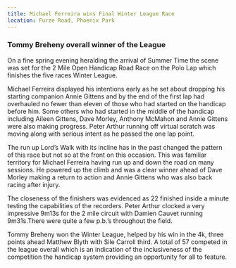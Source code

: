 ```yaml
---
title: Michael Ferreira wins Final Winter League Race
location: Furze Road, Phoenix Park
---
```


### Tommy Breheny overall winner of the League

On a fine spring evening heralding the arrival of Summer Time the scene was
set for the 2 Mile Open Handicap Road Race on the Polo Lap which finishes the
five races Winter League.

Michael Ferreira displayed his intentions early as he set about dropping his
starting companion Annie Gittens and by the end of the first lap had overhauled
no fewer than eleven of those who had started on the handicap before him.
Some others who had started in the middle of the handicap including Aileen
Gittens, Dave Morley, Anthony McMahon and Annie Gittens were also making
progress. Peter Arthur running off virtual scratch was moving along with
serious intent as he passed the one lap point.

The run up Lord’s Walk with its incline has in the past changed the pattern of
this race but not so at the front on this occasion. This was familiar territory for
Michael Ferreira having run up and down the road on many sessions. He
powered up the climb and was a clear winner ahead of Dave Morley making a
return to action and Annie Gittens who was also back racing after injury.

The closeness of the finishers was evidenced as 22 finished inside a minute
testing the capabilities of the recorders. Peter Arthur clocked a very impressive
9m13s for the 2 mile circuit with Damien Cauvet running 9m31s.There were
quite a few p.b.’s throughout the field.

Tommy Breheny won the Winter League, helped by his win in the 4k, three
points ahead Matthew Blyth with Sile Carroll third. A total of 57 competed in
the league overall which is an indication of the inclusiveness of the competition
the handicap system providing an opportunity for all to feature.
